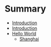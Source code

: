 # Summary

* [Introduction](README.md)
* [Introduction](Readme.md)
* [Hello World](doc-files/a.md)
   * [Shanghai](b.md)


